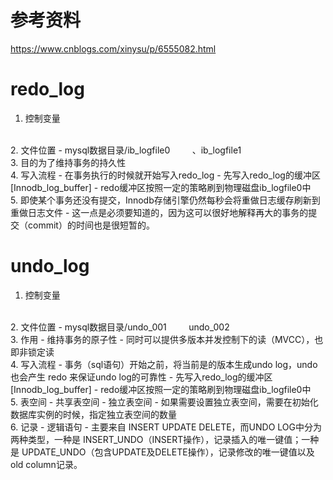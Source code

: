 # 参考资料

<https://www.cnblogs.com/xinysu/p/6555082.html>

# redo_log

1. 控制变量
</br>
2. 文件位置
   - mysql数据目录/ib_logfile0 &nbsp;&nbsp;&nbsp;&nbsp;&nbsp;&nbsp;&nbsp;&nbsp;、ib_logfile1
</br>
3. 目的为了维持事务的持久性
</br>
4. 写入流程
   - 在事务执行的时候就开始写入redo_log
   - 先写入redo_log的缓冲区 [Innodb_log_buffer]
   - redo缓冲区按照一定的策略刷到物理磁盘ib_logfile0中
</br>
5. 即使某个事务还没有提交，Innodb存储引擎仍然每秒会将重做日志缓存刷新到重做日志文件
   - 这一点是必须要知道的，因为这可以很好地解释再大的事务的提交（commit）的时间也是很短暂的。

# undo_log

1. 控制变量
</br>
2. 文件位置
   - mysql数据目录/undo_001 &nbsp;&nbsp;&nbsp;&nbsp;&nbsp;&nbsp;&nbsp;&nbsp;undo_002
</br>
3. 作用
    - 维持事务的原子性
    - 同时可以提供多版本并发控制下的读（MVCC），也即非锁定读
</br>
4. 写入流程
   - 事务（sql语句）开始之前，将当前是的版本生成undo log，undo 也会产生 redo 来保证undo log的可靠性
   - 先写入redo_log的缓冲区 [Innodb_log_buffer]
   - redo缓冲区按照一定的策略刷到物理磁盘ib_logfile0中
</br>
5. 表空间
   - 共享表空间
   - 独立表空间
     - 如果需要设置独立表空间，需要在初始化数据库实例的时候，指定独立表空间的数量
</br>
6. 记录
   - 逻辑语句
   - 主要来自 INSERT UPDATE DELETE，而UNDO LOG中分为两种类型，一种是 INSERT_UNDO（INSERT操作），记录插入的唯一键值；一种是 UPDATE_UNDO（包含UPDATE及DELETE操作），记录修改的唯一键值以及old column记录。